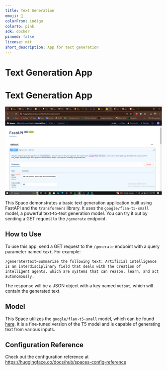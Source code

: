 ```yaml
---
title: Text Generation
emoji: 🏃
colorFrom: indigo
colorTo: pink
sdk: docker
pinned: false
license: mit
short_description: App for text generation
---
```


# Text Generation App

# Text Generation App
![App Screenshot](screenshot.png)

This Space demonstrates a basic text generation application built using FastAPI and the `transformers` library. It uses the `google/flan-t5-small` model, a powerful text-to-text generation model. You can try it out by sending a GET request to the `/generate` endpoint.

## How to Use

To use this app, send a GET request to the `/generate` endpoint with a query parameter named `text`. For example:

```
/generate?text=Summarize the following text: Artificial intelligence is an interdisciplinary field that deals with the creation of intelligent agents, which are systems that can reason, learn, and act autonomously.
```

The response will be a JSON object with a key named `output`, which will contain the generated text.

## Model

This Space utilizes the `google/flan-t5-small` model, which can be found [here](https://huggingface.co/google/flan-t5-small). It is a fine-tuned version of the T5 model and is capable of generating text from various inputs.

## Configuration Reference

Check out the configuration reference at https://huggingface.co/docs/hub/spaces-config-reference
